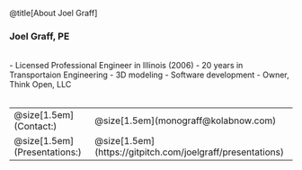 @title[About Joel Graff]
### Joel Graff, PE
<br>
- Licensed Professional Engineer in Illinois (2006)
- 20 years in Transportaion Engineering
- 3D modeling
- Software development
- Owner, Think Open, LLC
<br><br>
<table width=100%>
    <tr class = "links">
        <td>@size[1.5em](Contact:)</td> 
        <td>@size[1.5em](monograff@kolabnow.com)</td>
    </tr>
    <tr class = "links">
        <td>@size[1.5em](Presentations:)</td>
        <td>@size[1.5em](https://gitpitch.com/joelgraff/presentations)</td>
    </tr>
</table>